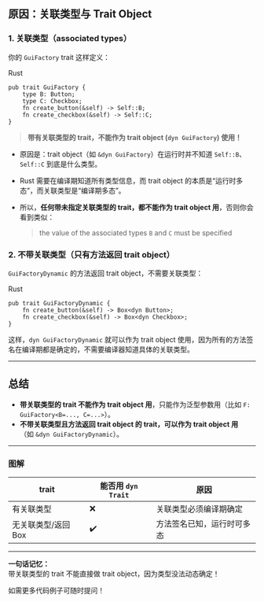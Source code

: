 ## 原因：**关联类型与 Trait Object**

### 1. 关联类型（associated types）

你的 `GuiFactory` trait 这样定义：

Rust

```
pub trait GuiFactory {
    type B: Button;
    type C: Checkbox;
    fn create_button(&self) -> Self::B;
    fn create_checkbox(&self) -> Self::C;
}
```

> **带有关联类型的 trait，不能作为 trait object (`dyn GuiFactory`) 使用！**

- 原因是：trait object（如 `&dyn GuiFactory`）在运行时并不知道 `Self::B`、`Self::C` 到底是什么类型。
- Rust 需要在编译期知道所有类型信息，而 trait object 的本质是“运行时多态”，而关联类型是“编译期多态”。
- 所以，**任何带未指定关联类型的 trait，都不能作为 trait object 用**，否则你会看到类似：
    
    > the value of the associated types `B` and `C` must be specified
    

### 2. 不带关联类型（只有方法返回 trait object）

`GuiFactoryDynamic` 的方法返回 trait object，不需要关联类型：

Rust

```
pub trait GuiFactoryDynamic {
    fn create_button(&self) -> Box<dyn Button>;
    fn create_checkbox(&self) -> Box<dyn Checkbox>;
}
```

这样，`dyn GuiFactoryDynamic` 就可以作为 trait object 使用，因为所有的方法签名在编译期都是确定的，不需要编译器知道具体的关联类型。

---

## 总结

- **带关联类型的 trait 不能作为 trait object 用**，只能作为泛型参数用（比如 `F: GuiFactory<B=..., C=...>`）。
- **不带关联类型且方法返回 trait object 的 trait，可以作为 trait object 用**（如 `&dyn GuiFactoryDynamic`）。

---

### 图解

|trait|能否用 `dyn Trait`|原因|
|---|---|---|
|有关联类型|❌|关联类型必须编译期确定|
|无关联类型/返回 Box<dyn Trait>|✔️|方法签名已知，运行时可多态|

---

**一句话记忆：**  
带关联类型的 trait 不能直接做 trait object，因为类型没法动态确定！

如需更多代码例子可随时提问！